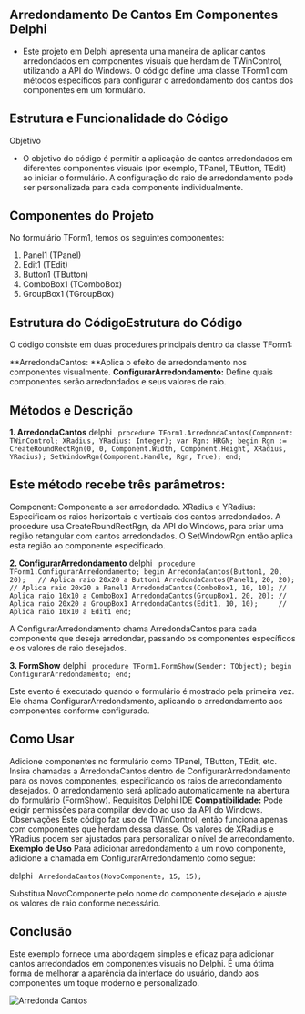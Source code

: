 ## **Arredondamento De Cantos Em Componentes Delphi**
- Este projeto em Delphi apresenta uma maneira de aplicar cantos arredondados em componentes visuais que herdam de TWinControl, utilizando a API do Windows. O código define uma classe TForm1 com métodos específicos para configurar o arredondamento dos cantos dos componentes em um formulário.

## Estrutura e Funcionalidade do Código
Objetivo
- O objetivo do código é permitir a aplicação de cantos arredondados em diferentes componentes visuais (por exemplo, TPanel, TButton, TEdit) ao iniciar o formulário. A configuração do raio de arredondamento pode ser personalizada para cada componente individualmente.

## Componentes do Projeto
No formulário TForm1, temos os seguintes componentes:

1. Panel1 (TPanel)
2. Edit1 (TEdit)
3. Button1 (TButton)
4. ComboBox1 (TComboBox)
5. GroupBox1 (TGroupBox)
## Estrutura do CódigoEstrutura do Código
O código consiste em duas procedures principais dentro da classe TForm1:

**ArredondaCantos: **Aplica o efeito de arredondamento nos componentes visualmente.
**ConfigurarArredondamento:** Define quais componentes serão arredondados e seus valores de raio.
## Métodos e Descrição
**1. ArredondaCantos**
delphi
`
procedure TForm1.ArredondaCantos(Component: TWinControl; XRadius, YRadius: Integer);
var
  Rgn: HRGN;
begin
  Rgn := CreateRoundRectRgn(0, 0, Component.Width, Component.Height, XRadius, YRadius);
  SetWindowRgn(Component.Handle, Rgn, True);
end;`

## Este método recebe três parâmetros:

Component: Componente a ser arredondado.
XRadius e YRadius: Especificam os raios horizontais e verticais dos cantos arredondados.
A procedure usa CreateRoundRectRgn, da API do Windows, para criar uma região retangular com cantos arredondados. O SetWindowRgn então aplica esta região ao componente especificado.

**2. ConfigurarArredondamento**
delphi
`
procedure TForm1.ConfigurarArredondamento;
begin
  ArredondaCantos(Button1, 20, 20);   // Aplica raio 20x20 a Button1
  ArredondaCantos(Panel1, 20, 20);    // Aplica raio 20x20 a Panel1
  ArredondaCantos(ComboBox1, 10, 10); // Aplica raio 10x10 a ComboBox1
  ArredondaCantos(GroupBox1, 20, 20); // Aplica raio 20x20 a GroupBox1
  ArredondaCantos(Edit1, 10, 10);     // Aplica raio 10x10 a Edit1
end;`

A ConfigurarArredondamento chama ArredondaCantos para cada componente que deseja arredondar, passando os componentes específicos e os valores de raio desejados.

**3. FormShow**
delphi
`
procedure TForm1.FormShow(Sender: TObject);
begin
  ConfigurarArredondamento;
end;`

Este evento é executado quando o formulário é mostrado pela primeira vez. Ele chama ConfigurarArredondamento, aplicando o arredondamento aos componentes conforme configurado.

## Como Usar
Adicione componentes no formulário como TPanel, TButton, TEdit, etc.
Insira chamadas a ArredondaCantos dentro de ConfigurarArredondamento para os novos componentes, especificando os raios de arredondamento desejados.
O arredondamento será aplicado automaticamente na abertura do formulário (FormShow).
Requisitos
Delphi IDE
**Compatibilidade:** Pode exigir permissões para compilar devido ao uso da API do Windows.
Observações
Este código faz uso de TWinControl, então funciona apenas com componentes que herdam dessa classe.
Os valores de XRadius e YRadius podem ser ajustados para personalizar o nível de arredondamento.
**Exemplo de Uso**
Para adicionar arredondamento a um novo componente, adicione a chamada em ConfigurarArredondamento como segue:

delphi
`
ArredondaCantos(NovoComponente, 15, 15);`

Substitua NovoComponente pelo nome do componente desejado e ajuste os valores de raio conforme necessário.

## Conclusão
Este exemplo fornece uma abordagem simples e eficaz para adicionar cantos arredondados em componentes visuais no Delphi. É uma ótima forma de melhorar a aparência da interface do usuário, dando aos componentes um toque moderno e personalizado.

<img src="https://imgur.com/a/hMNLOqp" alt="Arredonda Cantos">
